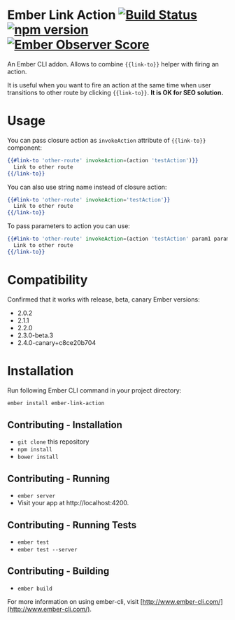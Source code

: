 # Ember Link Action [![Build Status](https://travis-ci.org/Kuzirashi/ember-link-action.svg?branch=master)](https://travis-ci.org/Kuzirashi/ember-link-action) [![npm version](https://badge.fury.io/js/ember-link-action.svg)](https://badge.fury.io/js/ember-link-action) [![Ember Observer Score](http://emberobserver.com/badges/ember-link-action.svg)](http://emberobserver.com/addons/ember-link-action)

An Ember CLI addon. Allows to combine `{{link-to}}` helper with firing an action.

It is useful when you want to fire an action at the same time when user transitions to other route by clicking `{{link-to}}`. **It is OK for SEO solution.**

# Usage

You can pass closure action as `invokeAction` attribute of `{{link-to}}` component:

``` hbs
{{#link-to 'other-route' invokeAction=(action 'testAction')}}
  Link to other route
{{/link-to}}
```

You can also use string name instead of closure action:

``` hbs
{{#link-to 'other-route' invokeAction='testAction'}}
  Link to other route
{{/link-to}}
```

To pass parameters to action you can use:

``` hbs
{{#link-to 'other-route' invokeAction=(action 'testAction' param1 param2)}}
  Link to other route
{{/link-to}}
```

# Compatibility

Confirmed that it works with release, beta, canary Ember versions:

- 2.0.2
- 2.1.1
- 2.2.0
- 2.3.0-beta.3
- 2.4.0-canary+c8ce20b704

# Installation

Run following Ember CLI command in your project directory:

``` sh
ember install ember-link-action
```

## Contributing - Installation

* `git clone` this repository
* `npm install`
* `bower install`

## Contributing - Running

* `ember server`
* Visit your app at http://localhost:4200.

## Contributing - Running Tests

* `ember test`
* `ember test --server`

## Contributing - Building

* `ember build`

For more information on using ember-cli, visit [http://www.ember-cli.com/](http://www.ember-cli.com/).
